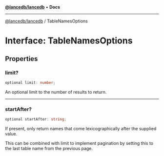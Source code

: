 [**@lancedb/lancedb**](../README.md) • **Docs**

***

[@lancedb/lancedb](../README.md) / TableNamesOptions

# Interface: TableNamesOptions

## Properties

### limit?

```ts
optional limit: number;
```

An optional limit to the number of results to return.

***

### startAfter?

```ts
optional startAfter: string;
```

If present, only return names that come lexicographically after the
supplied value.

This can be combined with limit to implement pagination by setting this to
the last table name from the previous page.
